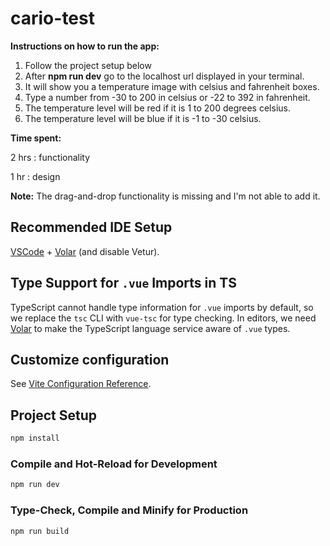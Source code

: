 # cario-test

**Instructions on how to run the app:**
1. Follow the project setup below
2. After **npm run dev** go to the localhost url displayed in your terminal.
3. It will show you a temperature image with celsius and fahrenheit boxes.
4. Type a number from -30 to 200 in celsius or -22 to 392 in fahrenheit.
5. The temperature level will be red if it is 1 to 200 degrees celsius.
6. The temperature level will be blue if it is -1 to -30 celsius.


**Time spent:**

2 hrs : functionality

1 hr : design


**Note:** The drag-and-drop functionality is missing and I'm not able to add it.


## Recommended IDE Setup

[VSCode](https://code.visualstudio.com/) + [Volar](https://marketplace.visualstudio.com/items?itemName=Vue.volar) (and disable Vetur).

## Type Support for `.vue` Imports in TS

TypeScript cannot handle type information for `.vue` imports by default, so we replace the `tsc` CLI with `vue-tsc` for type checking. In editors, we need [Volar](https://marketplace.visualstudio.com/items?itemName=Vue.volar) to make the TypeScript language service aware of `.vue` types.

## Customize configuration

See [Vite Configuration Reference](https://vitejs.dev/config/).

## Project Setup

```sh
npm install
```

### Compile and Hot-Reload for Development

```sh
npm run dev
```

### Type-Check, Compile and Minify for Production

```sh
npm run build
```
